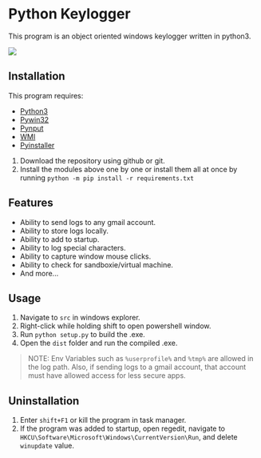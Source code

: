 # Python Keylogger

This program is an object oriented windows keylogger written in python3.

![](https://i.imgur.com/RIORDBw.png)

## Installation

This program requires:
* [Python3](https://www.python.org/downloads/)
* [Pywin32](https://sourceforge.net/projects/pywin32/files/pywin32/)
* [Pynput](https://pypi.org/project/pynput/)
* [WMI](https://pypi.org/project/WMI/)
* [Pyinstaller](https://pypi.org/project/PyInstaller/)

1. Download the repository using github or git.
2. Install the modules above one by one or install them all at once by running `python -m pip install -r requirements.txt`

## Features
* Ability to send logs to any gmail account.
* Ability to store logs locally.
* Ability to add to startup.
* Ability to log special characters.
* Ability to capture window mouse clicks.
* Ability to check for sandboxie/virtual machine.
* And more...

## Usage

1. Navigate to `src` in windows explorer.
2. Right-click while holding shift to open powershell window.
3. Run `python setup.py` to build the .exe.
4. Open the `dist` folder and run the compiled .exe.

> NOTE: Env Variables such as `%userprofile%` and `%tmp%` are allowed in the log path. Also, if sending logs to a gmail account, that account must have allowed access for less secure apps.

## Uninstallation

1. Enter `shift+F1` or kill the program in task manager.
2. If the program was added to startup, open regedit, navigate to `HKCU\Software\Microsoft\Windows\CurrentVersion\Run`, and delete `winupdate` value.
